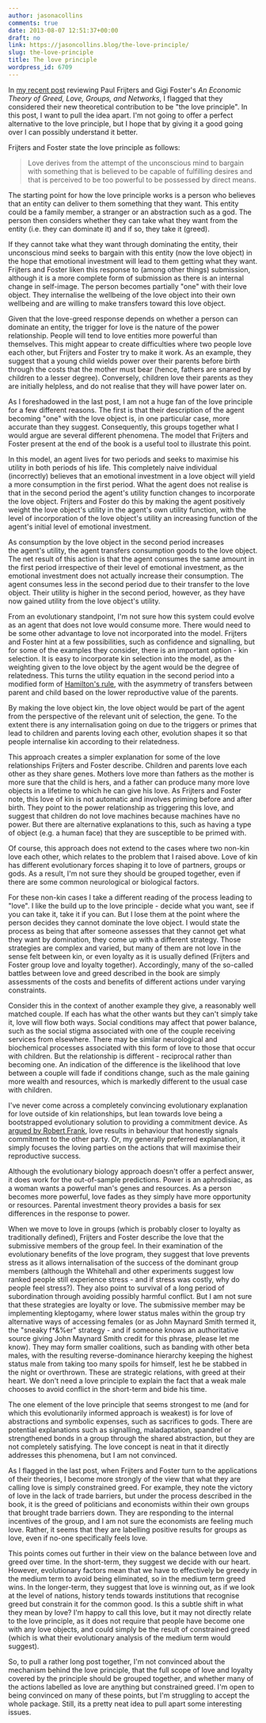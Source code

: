 ```yaml
---
author: jasonacollins
comments: true
date: 2013-08-07 12:51:37+00:00
draft: no
link: https://jasoncollins.blog/the-love-principle/
slug: the-love-principle
title: The love principle
wordpress_id: 6709
---
```


In [my recent post](https://jasoncollins.blog/an-economic-theory-of-greed-love-groups-and-networks/) reviewing Paul Frijters and Gigi Foster's *An Economic Theory of Greed, Love, Groups, and Networks*, I flagged that they considered their new theoretical contribution to be "the love principle". In this post, I want to pull the idea apart. I'm not going to offer a perfect alternative to the love principle, but I hope that by giving it a good going over I can possibly understand it better.

Frijters and Foster state the love principle as follows:

>Love derives from the attempt of the unconscious mind to bargain with something that is believed to be capable of fulfilling desires and that is perceived to be too powerful to be possessed by direct means.

The starting point for how the love principle works is a person who believes that an entity can deliver to them something that they want. This entity could be a family member, a stranger or an abstraction such as a god. The person then considers whether they can take what they want from the entity (i.e. they can dominate it) and if so, they take it (greed).

If they cannot take what they want through dominating the entity, their unconscious mind seeks to bargain with this entity (now the love object) in the hope that emotional investment will lead to them getting what they want. Frijters and Foster liken this response to (among other things) submission, although it is a more complete form of submission as there is an internal change in self-image. The person becomes partially "one" with their love object. They internalise the wellbeing of the love object into their own wellbeing and are willing to make transfers toward this love object.

Given that the love-greed response depends on whether a person can dominate an entity, the trigger for love is the nature of the power relationship. People will tend to love entities more powerful than themselves. This might appear to create difficulties where two people love each other, but Frijters and Foster try to make it work. As an example, they suggest that a young child wields power over their parents before birth through the costs that the mother must bear (hence, fathers are snared by children to a lesser degree). Conversely, children love their parents as they are initially helpless, and do not realise that they will have power later on.

As I foreshadowed in the last post, I am not a huge fan of the love principle for a few different reasons. The first is that their description of the agent becoming "one" with the love object is, in one particular case, more accurate than they suggest. Consequently, this groups together what I would argue are several different phenomena. The model that Frijters and Foster present at the end of the book is a useful tool to illustrate this point.

In this model, an agent lives for two periods and seeks to maximise his utility in both periods of his life. This completely naive individual (incorrectly) believes that an emotional investment in a love object will yield a more consumption in the first period. What the agent does not realise is that in the second period the agent's utility function changes to incorporate the love object. Frijters and Foster do this by making the agent positively weight the love object's utility in the agent's own utility function, with the level of incorporation of the love object's utility an increasing function of the agent's initial level of emotional investment.

As consumption by the love object in the second period increases the agent's utility, the agent transfers consumption goods to the love object. The net result of this action is that the agent consumes the same amount in the first period irrespective of their level of emotional investment, as the emotional investment does not actually increase their consumption. The agent consumes less in the second period due to their transfer to the love object. Their utility is higher in the second period, however, as they have now gained utility from the love object's utility.

From an evolutionary standpoint, I'm not sure how this system could evolve as an agent that does not love would consume more. There would need to be some other advantage to love not incorporated into the model. Frijters and Foster hint at a few possibilities, such as confidence and signalling, but for some of the examples they consider, there is an important option - kin selection. It is easy to incorporate kin selection into the model, as the weighting given to the love object by the agent would be the degree of relatedness. This turns the utility equation in the second period into a modified form of [Hamilton's rule](http://en.wikipedia.org/wiki/W._D._Hamilton#Hamilton.27s_rule), with the asymmetry of transfers between parent and child based on the lower reproductive value of the parents.

By making the love object kin, the love object would be part of the agent from the perspective of the relevant unit of selection, the gene. To the extent there is any internalisation going on due to the triggers or primes that lead to children and parents loving each other, evolution shapes it so that people internalise kin according to their relatedness.

This approach creates a simpler explanation for some of the love relationships Frijters and Foster describe. Children and parents love each other as they share genes. Mothers love more than fathers as the mother is more sure that the child is hers, and a father can produce many more love objects in a lifetime to which he can give his love. As Frijters and Foster note, this love of kin is not automatic and involves priming before and after birth. They point to the power relationship as triggering this love, and suggest that children do not love machines because machines have no power. But there are alternative explanations to this, such as having a type of object (e.g. a human face) that they are susceptible to be primed with.

Of course, this approach does not extend to the cases where two non-kin love each other, which relates to the problem that I raised above. Love of kin has different evolutionary forces shaping it to love of partners, groups or gods. As a result, I'm not sure they should be grouped together, even if there are some common neurological or biological factors.

For these non-kin cases I take a different reading of the process leading to "love". I like the build up to the love principle - decide what you want, see if you can take it, take it if you can. But I lose them at the point where the person decides they cannot dominate the love object. I would state the process as being that after someone assesses that they cannot get what they want by domination, they come up with a different strategy. Those strategies are complex and varied, but many of them are not love in the sense felt between kin, or even loyalty as it is usually defined (Frijters and Foster group love and loyalty together). Accordingly, many of the so-called battles between love and greed described in the book are simply assessments of the costs and benefits of different actions under varying constraints.

Consider this in the context of another example they give, a reasonably well matched couple. If each has what the other wants but they can't simply take it, love will flow both ways. Social conditions may affect that power balance, such as the social stigma associated with one of the couple receiving services from elsewhere. There may be similar neurological and biochemical processes associated with this form of love to those that occur with children. But the relationship is different - reciprocal rather than becoming one. An indication of the difference is the likelihood that love between a couple will fade if conditions change, such as the male gaining more wealth and resources, which is markedly different to the usual case with children.

I've never come across a completely convincing evolutionary explanation for love outside of kin relationships, but lean towards love being a bootstrapped evolutionary solution to providing a commitment device. As [argued by Robert Frank](https://jasoncollins.blog/franks-passions-within-reason/), love results in behaviour that honestly signals commitment to the other party. Or, my generally preferred explanation, it simply focuses the loving parties on the actions that will maximise their reproductive success.

Although the evolutionary biology approach doesn't offer a perfect answer, it does work for the out-of-sample predictions. Power is an aphrodisiac, as a woman wants a powerful man's genes and resources. As a person becomes more powerful, love fades as they simply have more opportunity or resources. Parental investment theory provides a basis for sex differences in the response to power.

When we move to love in groups (which is probably closer to loyalty as traditionally defined), Frijters and Foster describe the love that the submissive members of the group feel. In their examination of the evolutionary benefits of the love program, they suggest that love prevents stress as it allows internalisation of the success of the dominant group members (although the Whitehall and other experiments suggest low ranked people still experience stress - and if stress was costly, why do people feel stress?). They also point to survival of a long period of subordination through avoiding possibly harmful conflict. But I am not sure that these strategies are loyalty or love. The submissive member may be implementing kleptogamy, where lower status males within the group try alternative ways of accessing females (or as John Maynard Smith termed it, the "sneaky f*&%er" strategy - and if someone knows an authoritative source giving John Maynard Smith credit for this phrase, please let me know). They may form smaller coalitions, such as banding with other beta males, with the resulting reverse-dominance hierarchy keeping the highest status male from taking too many spoils for himself, lest he be stabbed in the night or overthrown. These are strategic relations, with greed at their heart. We don't need a love principle to explain the fact that a weak male chooses to avoid conflict in the short-term and bide his time.

The one element of the love principle that seems strongest to me (and for which this evolutionarily informed approach is weakest) is for love of abstractions and symbolic expenses, such as sacrifices to gods. There are potential explanations such as signalling, maladaptation, spandrel or strengthened bonds in a group through the shared abstraction, but they are not completely satisfying. The love concept is neat in that it directly addresses this phenomena, but I am not convinced.

As I flagged in the last post, when Frijters and Foster turn to the applications of their theories, I become more strongly of the view that what they are calling love is simply constrained greed. For example, they note the victory of love in the lack of trade barriers, but under the process described in the book, it is the greed of politicians and economists within their own groups that brought trade barriers down. They are responding to the internal incentives of the group, and I am not sure the economists are feeling much love. Rather, it seems that they are labelling positive results for groups as love, even if no-one specifically feels love.

This points comes out further in their view on the balance between love and greed over time. In the short-term, they suggest we decide with our heart. However, evolutionary factors mean that we have to effectively be greedy in the medium term to avoid being eliminated, so in the medium term greed wins. In the longer-term, they suggest that love is winning out, as if we look at the level of nations, history tends towards institutions that recognise greed but constrain it for the common good. Is this a subtle shift in what they mean by love? I'm happy to call this love, but it may not directly relate to the love principle, as it does not require that people have become one with any love objects, and could simply be the result of constrained greed (which is what their evolutionary analysis of the medium term would suggest).

So, to pull a rather long post together, I'm not convinced about the mechanism behind the love principle, that the full scope of love and loyalty covered by the principle should be grouped together, and whether many of the actions labelled as love are anything but constrained greed. I'm open to being convinced on many of these points, but I'm struggling to accept the whole package. Still, its a pretty neat idea to pull apart some interesting issues.